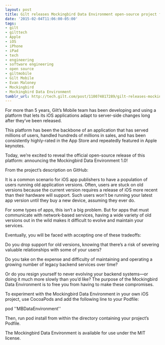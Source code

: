 ```yaml
---
layout: post
title: Gilt releases Mockingbird Data Environment open-source project for iOS
date: '2015-02-04T11:06:00-05:00'
tags:
- gilt
- gilttech
- Apple
- iOS
- iPhone
- iPad
- tech
- engineering
- software engineering
- open source
- giltmobile
- Gilt Mobile
- Evan Maloney
- Mockingbird
- Mockingbird Data Environment
tumblr_url: http://tech.gilt.com/post/110074817289/gilt-releases-mockingbird-data-environment
---
```

For more than 5 years, Gilt’s Mobile team has been developing and using a platform that lets its iOS applications adapt to server-side changes long after they’ve been released.

This platform has been the backbone of an application that has served millions of users, handled hundreds of millions in sales, and has been consistently highly-rated in the App Store and repeatedly featured in Apple keynotes.

Today, we’re excited to reveal the official open-source release of this platform: announcing the Mockingbird Data Environment 1.0!

From the project’s description on GitHub:


It is a common scenario for iOS app publishers to have a population of users running old application versions. Often, users are stuck on old versions because the current version requires a release of iOS more recent than their hardware will support. Such users won’t be running your latest app version until they buy a new device, assuming they ever do.

For some types of apps, this isn’t a big problem. But for apps that must communicate with network-based services, having a wide variety of old versions out in the wild makes it difficult to evolve and maintain your services.

Eventually, you will be faced with accepting one of these tradeoffs:

Do you drop support for old versions, knowing that there’s a risk of severing valuable relationships with some of your users?

Do you take on the expense and difficulty of maintaining and operating a growing number of legacy backend services over time?

Or do you resign yourself to never evolving your backend systems—or doing it much more slowly than you’d like?
The purpose of the Mockingbird Data Environment is to free you from having to make these compromises.



To experiment with the Mockingbird Data Environment in your own iOS project, use CocoaPods and add the following line to your Podfile:


pod ''MBDataEnvironment''


Then, run pod install from within the directory containing your project’s Podfile.

The Mockingbird Data Environment is available for use under the MIT license. 
